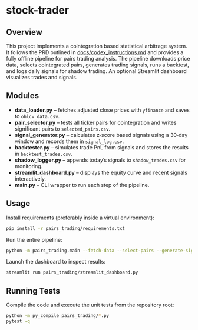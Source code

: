# stock-trader

## Overview
This project implements a cointegration based statistical arbitrage system. It follows the PRD outlined in [docs/codex_instructions.md](docs/codex_instructions.md) and provides a fully offline pipeline for pairs trading analysis. The pipeline downloads price data, selects cointegrated pairs, generates trading signals, runs a backtest, and logs daily signals for shadow trading. An optional Streamlit dashboard visualizes trades and signals.

## Modules
- **data_loader.py** – fetches adjusted close prices with `yfinance` and saves to `ohlcv_data.csv`.
- **pair_selector.py** – tests all ticker pairs for cointegration and writes significant pairs to `selected_pairs.csv`.
- **signal_generator.py** – calculates z‑score based signals using a 30‑day window and records them in `signal_log.csv`.
- **backtester.py** – simulates trade PnL from signals and stores the results in `backtest_trades.csv`.
- **shadow_logger.py** – appends today’s signals to `shadow_trades.csv` for monitoring.
- **streamlit_dashboard.py** – displays the equity curve and recent signals interactively.
- **main.py** – CLI wrapper to run each step of the pipeline.

## Usage
Install requirements (preferably inside a virtual environment):

```bash
pip install -r pairs_trading/requirements.txt
```

Run the entire pipeline:

```bash
python -m pairs_trading.main --fetch-data --select-pairs --generate-signals --backtest --shadow-log
```

Launch the dashboard to inspect results:

```bash
streamlit run pairs_trading/streamlit_dashboard.py
```

## Running Tests
Compile the code and execute the unit tests from the repository root:

```bash
python -m py_compile pairs_trading/*.py
pytest -q
```